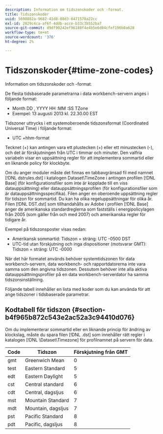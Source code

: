 ```yaml
---
description: Information om tidszonskoder och -format.
title: Tidszonskoder
uuid: 5698882a-9682-41d8-88d3-8471578a22cc
exl-id: 2829c4ca-af6f-4ddb-acce-b33c3b552ba7
source-git-commit: d9df90242ef96188f4e4b5e6d04cfef196b0a628
workflow-type: tm+mt
source-wordcount: '376'
ht-degree: 2%

---
```


# Tidszonskoder{#time-zone-codes}

Information om tidszonskoder och -format.

De flesta tidsbaserade parametrarna i data workbench-servern anges i följande format:

* Month DD , YYYY HH :MM :SS TZone
* Exempel: 13 augusti 2013 kl. 22.30.00 EST

Tidszoner uttrycks i ett systemoberoende tidszonsformat (Coordinated Universal Time) i följande format:

* UTC +hhm-format

Tecknet (+) kan antingen vara ett plustecken (+) eller ett minustecken (-), och det är förskjutningen från UTC i timmar och minuter. Den valfria variabeln visar en uppsättning regler för att implementera sommartid eller en liknande policy för klockbyte.

Om du anger moduler måste det finnas en tabbavgränsad fil med namnet [!DNL dstrules.dst] i katalogen Dataset\TimeZone i antingen profilen [!DNL Base] (för konfigurationsfiler som inte är kopplade till en viss datauppsättning) eller datauppsättningsprofilen (för konfigurationsfiler som är datauppsättningsspecifika). Filen anger en oberoende uppsättning regler för tidszon för sommartid. Du kan ha olika regeluppsättningar för olika år. Filen [!DNL DST.dst] som tillhandahålls av Adobe i profilen [!DNL Base] anger de amerikanska standardreglerna som fastställs i energipolicylagen från 2005 (som gäller från och med 2007) och amerikanska regler för tidigare år.

Exempel på tidszonsposter visas nedan:

* Amerikansk sommartid: Tidszon = sträng: UTC -0500 DST
* UTC-tid utan förskjutning och inga dispositioner (motsvarar GMT): Tidszon = sträng: UTC -0000

När det här formatet används behöver systemtidszonen för data workbench-servern, data workbench- och rapportdatorerna inte vara samma som den angivna tidszonen. Dessutom behöver inte alla aktiva datauppsättningsprofiler på en data workbench-serverdator ha samma tidszonsinställning.

Följande tabell innehåller en lista med koder som du kan använda för att ange tidszoner i tidsbaserade parametrar.

## Kodtabell för tidszon {#section-b4f965b872c543e2ac52a3c94410d076}

Om du implementerar sommartid eller en liknande princip för ändring av klockslag, måste du spara filen [!DNL .dst] som innehåller rätt regler i katalogen [!DNL \Dataset\Timezone] för profilnamnet på servern för data.

| Code | Tidszon | Förskjutning från GMT |
|---|---|---|
| gmt | Greenwich Mean | 0 |
| test | Eastern Standard | 5 |
| edt | Eastern Daylight | 5 |
| cst | Central standard | 6 |
| cdt | Central, dagsljus | 6 |
| mst | Mountain Standard | 7 |
| mdt | Mountain, dagsljus | 7 |
| pst | Pacific Standard | 8 |
| pdt | Pacific, dagsljus | 8 |
